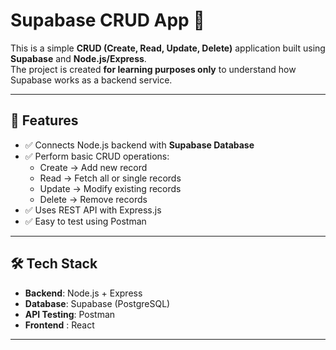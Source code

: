 # Supabase CRUD App 🚀  

This is a simple **CRUD (Create, Read, Update, Delete)** application built using **Supabase** and **Node.js/Express**.  
The project is created **for learning purposes only** to understand how Supabase works as a backend service.  

---

## 📌 Features  
- ✅ Connects Node.js backend with **Supabase Database**  
- ✅ Perform basic CRUD operations:  
  - Create → Add new record  
  - Read → Fetch all or single records  
  - Update → Modify existing records  
  - Delete → Remove records  
- ✅ Uses REST API with Express.js  
- ✅ Easy to test using Postman  

---

## 🛠️ Tech Stack  
- **Backend**: Node.js + Express  
- **Database**: Supabase (PostgreSQL)  
- **API Testing**: Postman
- **Frontend** : React

---
